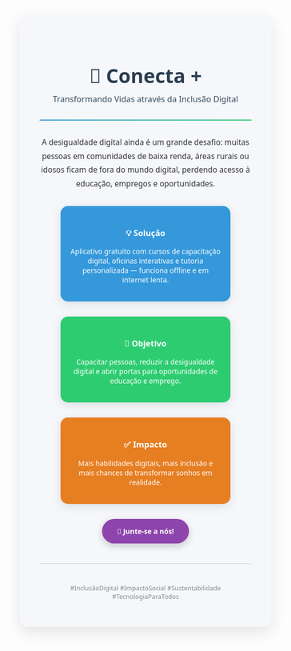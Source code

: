 <div style="font-family: 'Segoe UI', Tahoma, Geneva, Verdana, sans-serif; background-color: #f5f7fa; padding: 40px; border-radius: 15px; text-align:center; color: #333; max-width: 800px; margin: auto; box-shadow: 0 10px 30px rgba(0,0,0,0.1);">

  <h1 style="color: #2c3e50; font-size: 2.8em; margin-bottom: 10px;">🌟 Conecta +</h1>
  <h3 style="color: #34495e; font-weight: 400; margin-top:0;">Transformando Vidas através da Inclusão Digital</h3>

  <hr style="border: 0; height: 2px; background: linear-gradient(to right, #3498db, #2ecc71); margin: 30px 0;">

  <p style="font-size: 1.1em; line-height: 1.8em; max-width: 700px; margin: auto;">
    A desigualdade digital ainda é um grande desafio: muitas pessoas em comunidades de baixa renda, áreas rurais ou idosos ficam de fora do mundo digital, perdendo acesso à educação, empregos e oportunidades.
  </p>

  <div style="display:flex; justify-content: center; gap: 30px; margin: 30px 0; flex-wrap: wrap;">
    <div style="background: #3498db; color:white; padding:20px; border-radius:15px; flex:1; min-width:200px; max-width:300px; box-shadow:0 5px 20px rgba(0,0,0,0.1);">
      <h3>💡 Solução</h3>
      <p>Aplicativo gratuito com cursos de capacitação digital, oficinas interativas e tutoria personalizada — funciona offline e em internet lenta.</p>
    </div>
    <div style="background: #2ecc71; color:white; padding:20px; border-radius:15px; flex:1; min-width:200px; max-width:300px; box-shadow:0 5px 20px rgba(0,0,0,0.1);">
      <h3>🎯 Objetivo</h3>
      <p>Capacitar pessoas, reduzir a desigualdade digital e abrir portas para oportunidades de educação e emprego.</p>
    </div>
    <div style="background: #e67e22; color:white; padding:20px; border-radius:15px; flex:1; min-width:200px; max-width:300px; box-shadow:0 5px 20px rgba(0,0,0,0.1);">
      <h3>✅ Impacto</h3>
      <p>Mais habilidades digitais, mais inclusão e mais chances de transformar sonhos em realidade.</p>
    </div>
  </div>

  <a href="#contribua" style="display:inline-block; background: #8e44ad; color:white; padding: 15px 30px; border-radius: 50px; text-decoration:none; font-weight:bold; box-shadow:0 5px 15px rgba(0,0,0,0.2); transition: all 0.3s ease;">🤝 Junte-se a nós!</a>

  <hr style="border: 0; height: 1px; background: #ccc; margin: 40px 0;">

  <p style="color:#7f8c8d; font-size:0.9em;">#InclusãoDigital #ImpactoSocial #Sustentabilidade #TecnologiaParaTodos</p>

</div>

